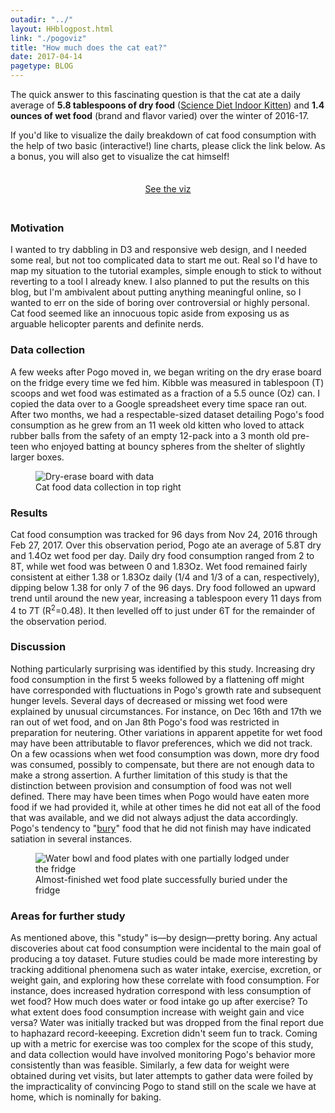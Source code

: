 ```yaml
---
outadir: "../"
layout: HHblogpost.html
link: "./pogoviz"
title: "How much does the cat eat?"
date: 2017-04-14
pagetype: BLOG
---
```


The quick answer to this fascinating question is that the cat ate a daily average of **5.8 tablespoons of dry food** ([Science Diet Indoor Kitten](http://www.hillspet.com/en/us/products/sd-feline-kitten-indoor-dry)) and **1.4 ounces of wet food** (brand and flavor varied) over the winter of 2016-17.

If you'd like to visualize the daily breakdown of cat food consumption with the help of two basic (interactive!) line charts, please click the link below. As a bonus, you will also get to visualize the cat himself!

<p style="text-align:center;padding:1.5em;"><a href="viz" class="vizbutton">See the viz</a></p>

### Motivation
I wanted to try dabbling in D3 and responsive web design, and I needed some real, but not too complicated data to start me out. Real so I'd have to map my situation to the tutorial examples, simple enough to stick to without reverting to a tool I already knew. I also planned to put the results on this blog, but I'm ambivalent about putting anything meaningful online, so I wanted to err on the side of boring over controversial or highly personal. Cat food seemed like an innocuous topic aside from exposing us as arguable helicopter parents and definite nerds.

### Data collection
A few weeks after Pogo moved in, we began writing on the dry erase board on the fridge every time we fed him. Kibble was measured in tablespoon (T) scoops and wet food was estimated as a fraction of a 5.5 ounce (Oz) can. I copied the data over to a Google spreadsheet every time space ran out. After two months, we had a respectable-sized dataset detailing Pogo's food consumption as he grew from an 11 week old kitten who loved to attack rubber balls from the safety of an empty 12-pack into a 3 month old pre-teen who enjoyed batting at bouncy spheres from the shelter of slightly larger boxes.

<figure><img src="images/data.jpg" title="Dry-erase board with data"><figcaption>Cat food data collection in top right</figcaption></figure>

### Results
Cat food consumption was tracked for 96 days from Nov 24, 2016 through Feb 27, 2017. Over this observation period, Pogo ate an average of 5.8T dry and 1.4Oz wet food per day. Daily dry food consumption ranged from 2 to 8T, while wet food was between 0 and 1.83Oz. Wet food remained fairly consistent at either 1.38 or 1.83Oz daily (1/4 and 1/3 of a can, respectively), dipping below 1.38 for only 7 of the 96 days. Dry food followed an upward trend until around the new year, increasing a tablespoon every 11 days from 4 to 7T (R<sup>2</sup>=0.48). It then levelled off to just under 6T for the remainder of the observation period.


### Discussion
Nothing particularly surprising was identified by this study. Increasing dry food consumption in the first 5 weeks followed by a flattening off might have corresponded with fluctuations in Pogo's growth rate and subsequent hunger levels. Several days of decreased or missing wet food were explained by unusual circumstances. For instance, on Dec 16th and 17th we ran out of wet food, and on Jan 8th Pogo's food was restricted in preparation for neutering. Other variations in apparent appetite for wet food may have been attributable to flavor preferences, which we did not track. On a few ocassions when wet food consumption was down, more dry food was consumed, possibly to compensate, but there are not enough data to make a strong assertion. A further limitation of this study is that the distinction between provision and consumption of food was not well defined. There may have been times when Pogo would have eaten more food if we had provided it, while at other times he did not eat all of the food that was available, and we did not always adjust the data accordingly. Pogo's tendency to "<a href="http://www.catbehaviorassociates.com/why-do-cats-bury-food/">bury</a>" food that he did not finish may have indicated satiation in several instances.

<figure><img src="images/burying.jpg" title="Water bowl and food plates with one partially lodged under the fridge"><figcaption>Almost-finished wet food plate successfully buried under the fridge</figcaption></figure>


### Areas for further study
As mentioned above, this "study" is&mdash;by design&mdash;pretty boring. Any actual discoveries about cat food consumption were incidental to the main goal of producing a toy dataset. Future studies could be made more interesting by tracking additional phenomena such as water intake, exercise, excretion, or weight gain, and exploring how these correlate with food consumption. For instance, does increased hydration correspond with less consumption of wet food? How much does water or food intake go up after exercise? To what extent does food consumption increase with weight gain and vice versa? Water was initially tracked but was dropped from the final report due to haphazard record-keeeping. Excretion didn't seem fun to track. Coming up with a metric for exercise was too complex for the scope of this study, and data collection would have involved monitoring Pogo's behavior more consistently than was feasible. Similarly, a few data for weight were obtained during vet visits, but later attempts to gather data were foiled by the impracticality of convincing Pogo to stand still on the scale we have at home, which is nominally for baking. 


